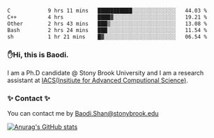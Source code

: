<!--START_SECTION:waka-->

```txt
C            9 hrs 11 mins   ███████████░░░░░░░░░░░░░░   44.03 %
C++          4 hrs           ████▓░░░░░░░░░░░░░░░░░░░░   19.21 %
Other        2 hrs 43 mins   ███▒░░░░░░░░░░░░░░░░░░░░░   13.08 %
Bash         2 hrs 24 mins   ███░░░░░░░░░░░░░░░░░░░░░░   11.54 %
sh           1 hr 21 mins    █▓░░░░░░░░░░░░░░░░░░░░░░░   06.54 %
```

<!--END_SECTION:waka-->

### ✋Hi, this is Baodi. 

I am a Ph.D candidate @ Stony Brook University and I am a research assistant at [IACS(Insitiute for Advanced Computional Science)](https://iacs.stonybrook.edu/).

### ✨ Contact ✨

You can contact me by [Baodi.Shan@stonybrook.edu](mailto:Baodi.Shan@stonybrook.edu)

[![Anurag's GitHub stats](https://github-readme-stats.vercel.app/api?username=lwshanbd&theme=jolly&show_icons=true&count_private=true&include_all_commits=true)](https://github.com/anuraghazra/github-readme-stats)



<!--
**lwshanbd/lwshanbd** is a ✨ _special_ ✨ repository because its `README.md` (this file) appears on your GitHub profile.

Here are some ideas to get you started:

- 🔭 I’m currently working on ...
- 🌱 I’m currently learning ...
- 👯 I’m looking to collaborate on ...
- 🤔 I’m looking for help with ...
- 💬 Ask me about ...
- 📫 How to reach me: ...
- 😄 Pronouns: ...
- ⚡ Fun fact: ...
-->
